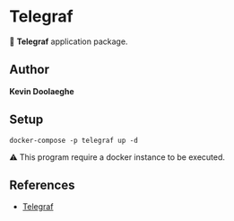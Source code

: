 # Telegraf

:triangular_flag_on_post: **Telegraf** application package.

## Author

**Kevin Doolaeghe**

## Setup

```
docker-compose -p telegraf up -d
```

:warning: This program require a docker instance to be executed.

## References

* [Telegraf](https://www.influxdata.com/time-series-platform/telegraf/)
